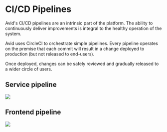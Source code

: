 # CI/CD Pipelines

Avid's CI/CD pipelines are an intrinsic part of the platform. The ability to continuously deliver improvements is integral to the healthy operation of the system.

Avid uses CircleCI to orchestrate simple pipelines. Every pipeline operates on the premise that each commit will result in a change deployed to production (but not released to end-users).

Once deployed, changes can be safely reviewed and gradually released to a wider circle of users.

## Service pipeline

![](../../../img/assets/ServicesPipeline.jpg)

## Frontend pipeline

![](../../../img/assets/FrontendPipeline.jpg)
